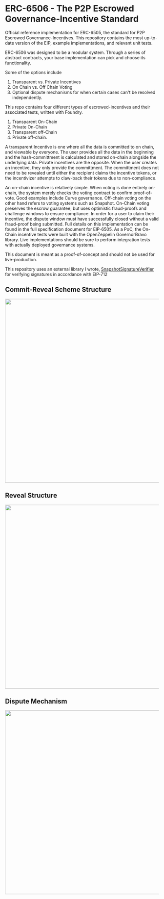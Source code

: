 # ERC-6506 - The P2P Escrowed Governance-Incentive Standard

Official reference implementation for ERC-6505, the standard for P2P Escrowed Governance-Incentives. This repository contains the most up-to-date version of the EIP, example implementations, and relevant unit tests.

ERC-6506 was designed to be a modular system. Through a series of abstract contracts, your base implementation can pick and choose its functionality. 

Some of the options include
  1. Transparent vs. Private Incentives
  2. On Chain vs. Off Chain Voting
  3. Optional dispute mechanisms for when certain cases can't be resolved independently.
  
 This repo contains four different types of escrowed-incentives and their associated tests, written with Foundry.
  1. Transparent On-Chain
  2. Private On-Chain
  3. Transparent off-Chain
  4. Private off-chain.
  
  A transparent Incentive is one where all the data is committed to on chain, and viewable by everyone. The user provides all the data in the beginning and the hash-committment is calculated and stored on-chain alongside the underlying data. Private incentives are the opposite. When the user creates an incentive, they only provide the committment. The committment does not need to be revealed until either the recipient claims the incentive tokens, or the incentivizer attempts to claw-back their tokens due to non-compliance.
  
  An on-chain incentive is relatively simple. When voting is done entirely on-chain, the system merely checks the voting contract to confirm proof-of-vote. Good examples include Curve governance. Off-chain voting on the other hand refers to voting systems such as Snapshot. On-Chain voting preserves the escrow guarantee, but uses optimistic fraud-proofs and challenge windows to ensure compliance. In order for a user to claim their incentive, the dispute window must have successfully closed without a valid fraud-proof being submitted. Full details on this implementation can be found in the full specification document for EIP-6505. As a PoC, the On-Chain incentive tests were built with the OpenZeppelin GovernorBravo library. Live implementations should be sure to perform integration tests with actually deployed governance systems.
  
This document is meant as a proof-of-concept and should not be used for live-production. 

This repository uses an external library I wrote, [SnapshotSignatureVerifier](https://github.com/jhweintraub/SnapshotSignatureVerifier) for verifying signatures in accordance with EIP-712

## Commit-Reveal Scheme Structure

<img src="https://i.imgur.com/fMC9eBC.png" width="600">


## Reveal Structure

<img src="https://i.imgur.com/d0wEXxv.png" width="600">

## Dispute Mechanism

<img src="https://i.imgur.com/YMuESnl.png" width="600">
